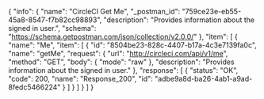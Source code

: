 {
  "info": {
    "name": "CircleCI Get Me",
    "_postman_id": "759ce23e-eb55-45a8-8547-f7b82cc98893",
    "description": "Provides information about the signed in user.",
    "schema": "https://schema.getpostman.com/json/collection/v2.0.0/"
  },
  "item": [
    {
      "name": "Me",
      "item": [
        {
          "id": "8504be23-828c-4407-b17a-4c3e7139fa0c",
          "name": "getMe",
          "request": {
            "url": "http://circleci.com/api/v1/me",
            "method": "GET",
            "body": {
              "mode": "raw"
            },
            "description": "Provides information about the signed in user."
          },
          "response": [
            {
              "status": "OK",
              "code": 200,
              "name": "Response_200",
              "id": "adbe9a8d-ba26-4ab1-a9ad-8fedc5466224"
            }
          ]
        }
      ]
    }
  ]
}